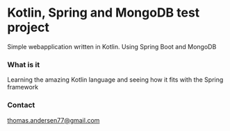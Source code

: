 # Kotlin, Spring and MongoDB test project #

Simple webapplication written in Kotlin. Using Spring Boot and MongoDB

### What is it ###

Learning the amazing Kotlin language and seeing how it fits with the Spring framework

### Contact ###
thomas.andersen77@gmail.com